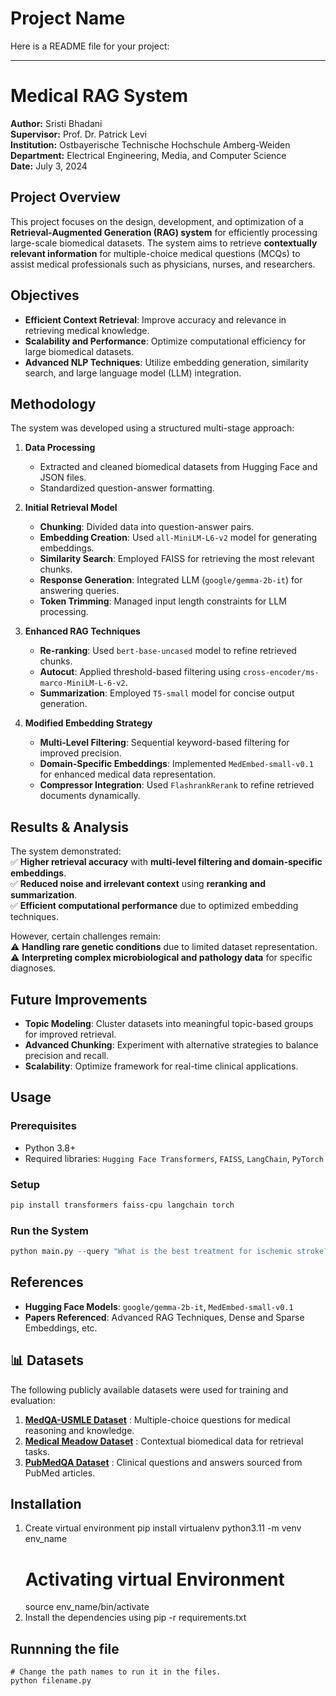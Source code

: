 
# Project Name
Here is a README file for your project:  

---

# **Medical RAG System**  
**Author:** Sristi Bhadani  
**Supervisor:** Prof. Dr. Patrick Levi  
**Institution:** Ostbayerische Technische Hochschule Amberg-Weiden  
**Department:** Electrical Engineering, Media, and Computer Science  
**Date:** July 3, 2024  

## **Project Overview**  
This project focuses on the design, development, and optimization of a **Retrieval-Augmented Generation (RAG) system** for efficiently processing large-scale biomedical datasets. The system aims to retrieve **contextually relevant information** for multiple-choice medical questions (MCQs) to assist medical professionals such as physicians, nurses, and researchers.  

## **Objectives**  
- **Efficient Context Retrieval**: Improve accuracy and relevance in retrieving medical knowledge.  
- **Scalability and Performance**: Optimize computational efficiency for large biomedical datasets.  
- **Advanced NLP Techniques**: Utilize embedding generation, similarity search, and large language model (LLM) integration.  

## **Methodology**  
The system was developed using a structured multi-stage approach:  

1. **Data Processing**  
   - Extracted and cleaned biomedical datasets from Hugging Face and JSON files.  
   - Standardized question-answer formatting.  

2. **Initial Retrieval Model**  
   - **Chunking**: Divided data into question-answer pairs.  
   - **Embedding Creation**: Used `all-MiniLM-L6-v2` model for generating embeddings.  
   - **Similarity Search**: Employed FAISS for retrieving the most relevant chunks.  
   - **Response Generation**: Integrated LLM (`google/gemma-2b-it`) for answering queries.  
   - **Token Trimming**: Managed input length constraints for LLM processing.  

3. **Enhanced RAG Techniques**  
   - **Re-ranking**: Used `bert-base-uncased` model to refine retrieved chunks.  
   - **Autocut**: Applied threshold-based filtering using `cross-encoder/ms-marco-MiniLM-L-6-v2`.  
   - **Summarization**: Employed `T5-small` model for concise output generation.  

4. **Modified Embedding Strategy**  
   - **Multi-Level Filtering**: Sequential keyword-based filtering for improved precision.  
   - **Domain-Specific Embeddings**: Implemented `MedEmbed-small-v0.1` for enhanced medical data representation.  
   - **Compressor Integration**: Used `FlashrankRerank` to refine retrieved documents dynamically.  

## **Results & Analysis**  
The system demonstrated:  
✅ **Higher retrieval accuracy** with **multi-level filtering and domain-specific embeddings**.  
✅ **Reduced noise and irrelevant context** using **reranking and summarization**.  
✅ **Efficient computational performance** due to optimized embedding techniques.  

However, certain challenges remain:  
⚠️ **Handling rare genetic conditions** due to limited dataset representation.  
⚠️ **Interpreting complex microbiological and pathology data** for specific diagnoses.  

## **Future Improvements**  
- **Topic Modeling**: Cluster datasets into meaningful topic-based groups for improved retrieval.  
- **Advanced Chunking**: Experiment with alternative strategies to balance precision and recall.  
- **Scalability**: Optimize framework for real-time clinical applications.  

## **Usage**  
### **Prerequisites**  
- Python 3.8+  
- Required libraries: `Hugging Face Transformers`, `FAISS`, `LangChain`, `PyTorch`  

### **Setup**  
```bash
pip install transformers faiss-cpu langchain torch
```
  
### **Run the System**  
```python
python main.py --query "What is the best treatment for ischemic stroke?"
```

## **References**  
- **Hugging Face Models**: `google/gemma-2b-it`, `MedEmbed-small-v0.1`  
- **Papers Referenced**: Advanced RAG Techniques, Dense and Sparse Embeddings, etc.  


## 📊 Datasets
The following publicly available datasets were used for training and evaluation:
1. [**MedQA-USMLE Dataset**](https://huggingface.co/datasets/GBaker/MedQA-USMLE-4-options) : Multiple-choice questions for medical reasoning and knowledge.
2. [**Medical Meadow Dataset**](https://huggingface.co/datasets/medalpaca/medical_meadow_wikidoc) : Contextual biomedical data for retrieval tasks.
3. [**PubMedQA Dataset**](https://pubmed.ncbi.nlm.nih.gov/) : Clinical questions and answers sourced from PubMed articles.


## Installation
1. Create virtual environment
    pip install virtualenv
    python3.11 -m venv env_name
    # Activating virtual Environment
    source env_name/bin/activate
2. Install the dependencies using 
    pip -r requirements.txt

## Runnning the file 
    # Change the path names to run it in the files.
    python filename.py




